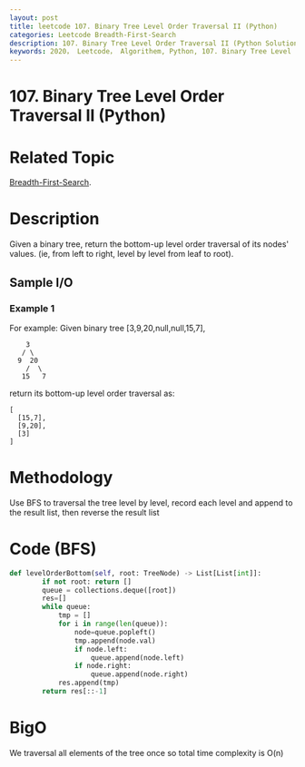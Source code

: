 ```yaml
---
layout: post
title: leetcode 107. Binary Tree Level Order Traversal II (Python)
categories: Leetcode Breadth-First-Search
description: 107. Binary Tree Level Order Traversal II (Python Solution)
keywords: 2020， Leetcode， Algorithem, Python, 107. Binary Tree Level Order Traversal II, zhenyu, Breadth-First-Search, BFS, Breadth First Search
---
```


# 107. Binary Tree Level Order Traversal II (Python)

# Related Topic
<a href="/categories/#Breadth-First-Search" target="_blank"> Breadth-First-Search</a>.

# Description
Given a binary tree, return the bottom-up level order traversal of its nodes' values. (ie, from left to right, level by level from leaf to root).


## Sample I/O

### Example 1
For example:
Given binary tree [3,9,20,null,null,15,7],
```
    3
   / \
  9  20
    /  \
   15   7
```
return its bottom-up level order traversal as:
```
[
  [15,7],
  [9,20],
  [3]
]
```

# Methodology
Use BFS to traversal the tree level by level, record each level and append to the result list, then reverse the result list

# Code (BFS)
```python
def levelOrderBottom(self, root: TreeNode) -> List[List[int]]:
        if not root: return []
        queue = collections.deque([root])
        res=[]
        while queue:
            tmp = []
            for i in range(len(queue)):
                node=queue.popleft()
                tmp.append(node.val)
                if node.left:
                    queue.append(node.left)
                if node.right:
                    queue.append(node.right)
            res.append(tmp)
        return res[::-1]
```
# BigO
We traversal all elements of the tree once so total time complexity is O(n)
